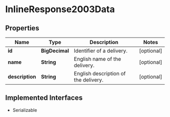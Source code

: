 

# InlineResponse2003Data


## Properties

Name | Type | Description | Notes
------------ | ------------- | ------------- | -------------
**id** | **BigDecimal** | Identifier of a delivery. |  [optional]
**name** | **String** | English name of the delivery. |  [optional]
**description** | **String** | English description of the delivery. |  [optional]


## Implemented Interfaces

* Serializable



